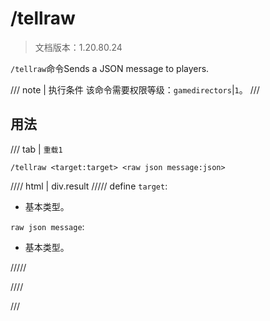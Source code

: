# /tellraw

> 文档版本：1.20.80.24

`/tellraw`命令Sends a JSON message to players.

/// note | 执行条件
该命令需要权限等级：`gamedirectors`|`1`。
///

## 用法

/// tab | `重载1`
```mcfunction
/tellraw <target:target> <raw json message:json>
```

//// html | div.result
///// define
`target`: <!-- md:samp target -->

- 基本类型。

`raw json message`: <!-- md:samp json -->

- 基本类型。


/////

////

///
